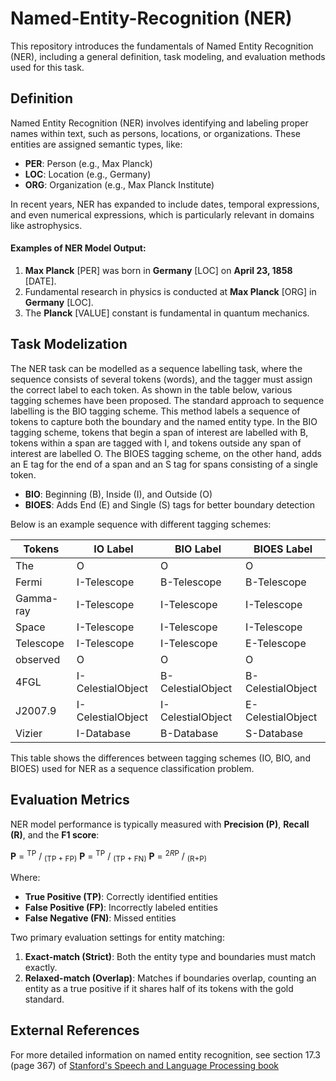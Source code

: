# Named-Entity-Recognition (NER)

This repository introduces the fundamentals of Named Entity Recognition (NER), including a general definition, task modeling, and evaluation methods used for this task.

## Definition

Named Entity Recognition (NER) involves identifying and labeling proper names within text, such as persons, locations, or organizations. These entities are assigned semantic types, like:

- **PER**: Person (e.g., Max Planck)
- **LOC**: Location (e.g., Germany)
- **ORG**: Organization (e.g., Max Planck Institute)

In recent years, NER has expanded to include dates, temporal expressions, and even numerical expressions, which is particularly relevant in domains like astrophysics.

#### Examples of NER Model Output:

1. **Max Planck** [PER] was born in **Germany** [LOC] on **April 23, 1858** [DATE].
2. Fundamental research in physics is conducted at **Max Planck** [ORG] in **Germany** [LOC].
3. The **Planck** [VALUE] constant is fundamental in quantum mechanics.

## Task Modelization

The NER task can be modelled as a sequence labelling task, where the sequence consists of several tokens (words), and the tagger must assign the correct label to each token. As shown in the table below, various tagging schemes have been proposed. The standard approach to sequence labelling is the BIO tagging scheme. This method labels a sequence of tokens to capture both the boundary and the named entity type. In the BIO tagging scheme, tokens that begin a span of interest are labelled with B, tokens within a span are tagged with I, and tokens outside any span of interest are labelled O. The BIOES tagging scheme, on the other hand, adds an E tag for the end of a span and an S tag for spans consisting of a single token.

- **BIO**: Beginning (B), Inside (I), and Outside (O)
- **BIOES**: Adds End (E) and Single (S) tags for better boundary detection

Below is an example sequence with different tagging schemes:

| Tokens       | IO Label      | BIO Label         | BIOES Label      |
|--------------|---------------|-------------------|------------------|
| The          | O             | O                 | O               |
| Fermi        | I-Telescope   | B-Telescope       | B-Telescope     |
| Gamma-ray    | I-Telescope   | I-Telescope       | I-Telescope     |
| Space        | I-Telescope   | I-Telescope       | I-Telescope     |
| Telescope    | I-Telescope   | I-Telescope       | E-Telescope     |
| observed     | O             | O                 | O               |
| 4FGL         | I-CelestialObject | B-CelestialObject | B-CelestialObject |
| J2007.9      | I-CelestialObject | I-CelestialObject | E-CelestialObject |
| Vizier       | I-Database    | B-Database        | S-Database      |

This table shows the differences between tagging schemes (IO, BIO, and BIOES) used for NER as a sequence classification problem.

## Evaluation Metrics

NER model performance is typically measured with **Precision (P)**, **Recall (R)**, and the **F1 score**:

**P** = <sup>TP</sup> / <sub>(TP + FP)</sub>
**P** = <sup>TP</sup> / <sub>(TP + FN)</sub>
**P** = <sup>2*R*P</sup> / <sub>(R+P)</sub>


Where:
- **True Positive (TP)**: Correctly identified entities
- **False Positive (FP)**: Incorrectly labeled entities
- **False Negative (FN)**: Missed entities

Two primary evaluation settings for entity matching:
1. **Exact-match (Strict)**: Both the entity type and boundaries must match exactly.
2. **Relaxed-match (Overlap)**: Matches if boundaries overlap, counting an entity as a true positive if it shares half of its tokens with the gold standard.

## External References

For more detailed information on named entity recognition, see section 17.3 (page 367) of [Stanford's Speech and Language Processing book](https://web.stanford.edu/~jurafsky/slp3/ed3book.pdf)
